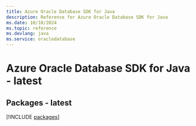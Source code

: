 ```yaml
---
title: Azure Oracle Database SDK for Java
description: Reference for Azure Oracle Database SDK for Java
ms.date: 10/10/2024
ms.topic: reference
ms.devlang: java
ms.service: oracledatabase
---
```

# Azure Oracle Database SDK for Java - latest
## Packages - latest
[!INCLUDE [packages](oracle-database-index.md)]